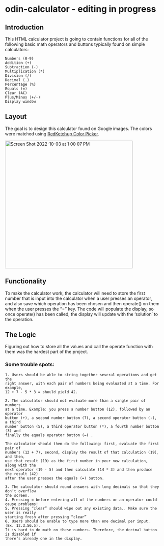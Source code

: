 # odin-calculator - editing in progress

## Introduction

This HTML calculator project is going to contain functions for all of the following basic math operators and buttons typically found on simple calculators:

    Numbers (0-9)
    Addition (+)
    Subtraction (-)
    Multiplication (*)
    Division (/)
    Decimal (.)
    Percentage (%)
    Equals (=)
    Clear (AC)
    Plus/Minus (+/-)
    Display window

## Layout

The goal is to design this calculator found on Google images. The colors were matched using [RedKetchup Color Picker](https://redketchup.io/color-picker).

<img width="415" alt="Screen Shot 2022-10-03 at 1 00 07 PM" src="https://user-images.githubusercontent.com/61169982/193636711-5ed0e16f-3f43-46ae-85da-84155d913a57.png">

## Functionality

To make the calculator work, the calculator will need to store the first number that is input into the calculator when a user presses an operator, and also save which operation has been chosen and then operate() on them when the user presses the “=” key. The code will populate the display, so once operate() has been called, the display will update with the ‘solution’ to the operation.

## The Logic

Figuring out how to store all the values and call the operate function with them was the hardest part of the project.

### Some trouble spots:

    1. Users should be able to string together several operations and get the
    right answer, with each pair of numbers being evaluated at a time. For example,
    12 + 7 - 5 * 3 = should yield 42.

    2. The calculator should not evaluate more than a single pair of numbers
    at a time. Example: you press a number button (12), followed by an operator
    button (+), a second number button (7), a second operator button (-), a third
    number button (5), a third operator button (*), a fourth number button (3) and
    finally the equals operator button (=) .

    The calculator should then do the following: first, evaluate the first pair of
    numbers (12 + 7), second, display the result of that calculation (19), and then,
    use that result (19) as the first number in your new calculation, along with the
    next operator (19 - 5) and then calculate (14 * 3) and then produce the result (42)
    after the user presses the equals (=) button.

    3. The calculator should round answers with long decimals so that they don’t overflow
    the screen.
    4. Pressing = before entering all of the numbers or an operator could cause problems!
    5. Pressing “clear” should wipe out any existing data.. Make sure the user is really
    starting fresh after pressing “clear”
    6. Users should be unable to type more than one decimal per input. (Ex. 12.3.56.5).
    It is hard to do math on these numbers. Therefore, the decimal button is disabled if
    there’s already one in the display.
